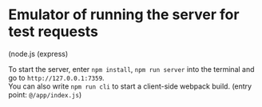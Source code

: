 # Emulator of running the server for test requests

(node.js (express)

To start the server, enter `npm install`, `npm run server` into the terminal and go to `http://127.0.0.1:7359`.  
You can also write `npm run cli` to start a client-side webpack build. (entry point: `@/app/index.js`)
